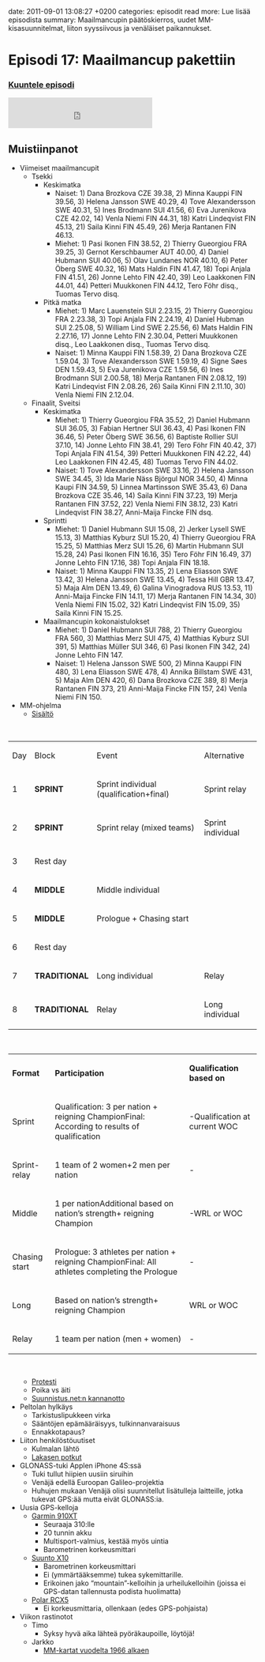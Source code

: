 date: 2011-09-01 13:08:27 +0200
categories: episodit
read more: Lue lis&auml;&auml; episodista
summary: Maailmancupin p&auml;&auml;t&ouml;skierros, uudet MM-kisasuunnitelmat, liiton syyssiivous ja ven&auml;l&auml;iset paikannukset.

# Episodi 17: Maailmancup pakettiin

### [Kuuntele episodi](http://podcast.raskaasti.fi/3233/34469-episodi-17-maailmancup-pakettiin)
<iframe src="http://www.facebook.com/plugins/likebox.php?href=http%3A%2F%2Fwww.facebook.com%2Fpages%2FRaskaasti%2F164707666913459&amp;width=292&amp;colorscheme=dark&amp;show_faces=false&amp;stream=false&amp;header=false&amp;height=62" scrolling="no" frameborder="0" style="border:none; overflow:hidden; width:292px; height:62px;" allowTransparency="true">
</iframe>

<h2>
  Muistiinpanot
</h2>

<ul>
  <li>Viimeiset maailmancupit
  </li>
  <li style="list-style: none">
    <ul>
      <li>Tsekki
      </li>
      <li style="list-style: none">
        <ul>
          <li>Keskimatka
          </li>
          <li style="list-style: none">
            <ul>
              <li>Naiset: 1) Dana Brozkova CZE 39.38, 2) Minna Kauppi FIN 39.56, 3) Helena Jansson SWE 40.29, 4) Tove Alexandersson SWE 40.31, 5) Ines Brodmann SUI 41.56, 6) Eva Jurenikova CZE 42.02, 14) Venla Niemi FIN 44.31, 18) Katri Lindeqvist FIN 45.13, 21) Saila Kinni FIN 45.49, 26) Merja Rantanen FIN 46.13.
              </li>
              <li>Miehet: 1) Pasi Ikonen FIN 38.52, 2) Thierry Gueorgiou FRA 39.25, 3) Gernot Kerschbaumer AUT 40.00, 4) Daniel Hubmann SUI 40.06, 5) Olav Lundanes NOR 40.10, 6) Peter &Ouml;berg SWE 40.32, 16) Mats Haldin FIN 41.47, 18) Topi Anjala FIN 41.51, 26) Jonne Lehto FIN 42.40, 39) Leo Laakkonen FIN 44.01, 44) Petteri Muukkonen FIN 44.12, Tero F&ouml;hr disq., Tuomas Tervo disq.
              </li>
            </ul>
          </li>
          <li>Pitk&auml; matka
          </li>
          <li style="list-style: none">
            <ul>
              <li>Miehet: 1) Marc Lauenstein SUI 2.23.15, 2) Thierry Gueorgiou FRA 2.23.38, 3) Topi Anjala FIN 2.24.19, 4) Daniel Hubman SUI 2.25.08, 5) William Lind SWE 2.25.56, 6) Mats Haldin FIN 2.27.16, 17) Jonne Lehto FIN 2.30.04, Petteri Muukkonen disq., Leo Laakkonen disq., Tuomas Tervo disq.
              </li>
              <li>Naiset: 1) Minna Kauppi FIN 1.58.39, 2) Dana Brozkova CZE 1.59.04, 3) Tove Alexandersson SWE 1.59.19, 4) Signe S&oslash;es DEN 1.59.43, 5) Eva Jurenikova CZE 1.59.56, 6) Ines Brodmann SUI 2.00.58, 18) Merja Rantanen FIN 2.08.12, 19) Katri Lindeqvist FIN 2.08.26, 26) Saila Kinni FIN 2.11.10, 30) Venla Niemi FIN 2.12.04.
              </li>
            </ul>
          </li>
        </ul>
      </li>
      <li>Finaalit, Sveitsi
      </li>
      <li style="list-style: none">
        <ul>
          <li>Keskimatka
          </li>
          <li style="list-style: none">
            <ul>
              <li>Miehet: 1) Thierry Gueorgiou FRA 35.52, 2) Daniel Hubmann SUI 36.05, 3) Fabian Hertner SUI 36.43, 4) Pasi Ikonen FIN 36.46, 5) Peter &Ouml;berg SWE 36.56, 6) Baptiste Rollier SUI 37.10, 14) Jonne Lehto FIN 38.41, 29) Tero F&ouml;hr FIN 40.42, 37) Topi Anjala FIN 41.54, 39) Petteri Muukkonen FIN 42.22, 44) Leo Laakkonen FIN 42.45, 48) Tuomas Tervo FIN 44.02.
              </li>
              <li>Naiset: 1) Tove Alexandersson SWE 33.16, 2) Helena Jansson SWE 34.45, 3) Ida Marie N&auml;ss Bj&ouml;rgul NOR 34.50, 4) Minna Kaupi FIN 34.59, 5) Linnea Martinsson SWE 35.43, 6) Dana Brozkova CZE 35.46, 14) Saila Kinni FIN 37.23, 19) Merja Rantanen FIN 37.52, 22) Venla Niemi FIN 38.12, 23) Katri Lindeqvist FIN 38.27, Anni-Maija Fincke FIN dsq.
              </li>
            </ul>
          </li>
          <li>Sprintti
          </li>
          <li style="list-style: none">
            <ul>
              <li>Miehet: 1) Daniel Hubmann SUI 15.08, 2) Jerker Lysell SWE 15.13, 3) Matthias Kyburz SUI 15.20, 4) Thierry Gueorgiou FRA 15.25, 5) Matthias Merz SUI 15.26, 6) Martin Hubmann SUI 15.28, 24) Pasi Ikonen FIN 16.16, 35) Tero F&ouml;hr FIN 16.49, 37) Jonne Lehto FIN 17.16, 38) Topi Anjala FIN 18.18.
              </li>
              <li>Naiset: 1) Minna Kauppi FIN 13.35, 2) Lena Eliasson SWE 13.42, 3) Helena Jansson SWE 13.45, 4) Tessa Hill GBR 13.47, 5) Maja Alm DEN 13.49, 6) Galina Vinogradova RUS 13.53, 11) Anni-Maija Fincke FIN 14.11, 17) Merja Rantanen FIN 14.34, 30) Venla Niemi FIN 15.02, 32) Katri Lindeqvist FIN 15.09, 35) Saila Kinni FIN 15.25.
              </li>
            </ul>
          </li>
          <li>Maailmancupin kokonaistulokset
          </li>
          <li style="list-style: none">
            <ul>
              <li>Miehet: 1) Daniel Hubmann SUI 788, 2) Thierry Gueorgiou FRA 560, 3) Matthias Merz SUI 475, 4) Matthias Kyburz SUI 391, 5) Matthias M&uuml;ller SUI 346, 6) Pasi Ikonen FIN 342, 24) Jonne Lehto FIN 147.
              </li>
              <li>Naiset: 1) Helena Jansson SWE 500, 2) Minna Kauppi FIN 480, 3) Lena Eliasson SWE 478, 4) Annika Billstam SWE 431, 5) Maja Alm DEN 420, 6) Dana Brozkova CZE 389, 8) Merja Rantanen FIN 373, 21) Anni-Maija Fincke FIN 157, 24) Venla Niemi FIN 150.
              </li>
            </ul>
          </li>
        </ul>
      </li>
    </ul>
  </li>
  <li>MM-ohjelma
  </li>
  <li style="list-style: none">
    <ul>
      <li>
        <a href="http://orienteering.org/foot-orienteering/woc-in-the-future/">Sis&auml;lt&ouml;</a>
      </li>
    </ul>
  </li>
</ul>
<p>
  <br />
</p>
<table cellspacing="0" cellpadding="0">
  <tbody>
    <tr>
      <td valign="middle">
        <p>
          Day
        </p>
      </td>
      <td valign="middle">
        <p>
          Block
        </p>
      </td>
      <td valign="middle">
        <p>
          Event
        </p>
      </td>
      <td valign="middle">
        <p>
          Alternative
        </p>
      </td>
    </tr>
    <tr>
      <td valign="middle">
        <p>
          1
        </p>
      </td>
      <td valign="middle">
        <p>
          <b>SPRINT</b>
        </p>
      </td>
      <td valign="middle">
        <p>
          Sprint individual (qualification+final)
        </p>
      </td>
      <td valign="middle">
        <p>
          Sprint relay
        </p>
      </td>
    </tr>
    <tr>
      <td valign="middle">
        <p>
          2
        </p>
      </td>
      <td valign="middle">
        <p>
          <b>SPRINT</b>
        </p>
      </td>
      <td valign="middle">
        <p>
          Sprint relay (mixed teams)
        </p>
      </td>
      <td valign="middle">
        <p>
          Sprint individual
        </p>
      </td>
    </tr>
    <tr>
      <td valign="middle">
        <p>
          3
        </p>
      </td>
      <td valign="middle">
        <p>
          Rest day
        </p>
      </td>
      <td valign="middle">
        <p>
          &nbsp;
        </p>
      </td>
      <td valign="middle">
        <p>
          &nbsp;
        </p>
      </td>
    </tr>
    <tr>
      <td valign="middle">
        <p>
          4
        </p>
      </td>
      <td valign="middle">
        <p>
          <b>MIDDLE</b>
        </p>
      </td>
      <td valign="middle">
        <p>
          Middle individual
        </p>
      </td>
      <td valign="middle">
        <p>
          &nbsp;
        </p>
      </td>
    </tr>
    <tr>
      <td valign="middle">
        <p>
          5
        </p>
      </td>
      <td valign="middle">
        <p>
          <b>MIDDLE</b>
        </p>
      </td>
      <td valign="middle">
        <p>
          Prologue + Chasing start
        </p>
      </td>
      <td valign="middle">
        <p>
          &nbsp;
        </p>
      </td>
    </tr>
    <tr>
      <td valign="middle">
        <p>
          6
        </p>
      </td>
      <td valign="middle">
        <p>
          Rest day
        </p>
      </td>
      <td valign="middle">
        <p>
          &nbsp;
        </p>
      </td>
      <td valign="middle">
        <p>
          &nbsp;
        </p>
      </td>
    </tr>
    <tr>
      <td valign="middle">
        <p>
          7
        </p>
      </td>
      <td valign="middle">
        <p>
          <b>TRADITIONAL</b>
        </p>
      </td>
      <td valign="middle">
        <p>
          Long individual
        </p>
      </td>
      <td valign="middle">
        <p>
          Relay
        </p>
      </td>
    </tr>
    <tr>
      <td valign="middle">
        <p>
          8
        </p>
      </td>
      <td valign="middle">
        <p>
          <b>TRADITIONAL</b>
        </p>
      </td>
      <td valign="middle">
        <p>
          Relay
        </p>
      </td>
      <td valign="middle">
        <p>
          Long individual
        </p>
      </td>
    </tr>
  </tbody>
</table>
<p>
  <br />
</p>
<table cellspacing="0" cellpadding="0">
  <tbody>
    <tr>
      <td valign="middle">
        <p>
          <b>Format</b>
        </p>
      </td>
      <td valign="middle">
        <p>
          <b>Participation</b>
        </p>
      </td>
      <td valign="middle">
        <p>
          <b>Qualification based on</b>
        </p>
      </td>
    </tr>
    <tr>
      <td valign="middle">
        <p>
          Sprint
        </p>
      </td>
      <td valign="middle">
        <p>
          Qualification: 3 per nation + reigning ChampionFinal: According to results of qualification
        </p>
      </td>
      <td valign="middle">
        <p>
          -Qualification at current WOC
        </p>
      </td>
    </tr>
    <tr>
      <td valign="middle">
        <p>
          Sprint- relay
        </p>
      </td>
      <td valign="middle">
        <p>
          1 team of 2 women+2 men per nation
        </p>
      </td>
      <td valign="middle">
        <p>
          -
        </p>
      </td>
    </tr>
    <tr>
      <td valign="middle">
        <p>
          Middle
        </p>
      </td>
      <td valign="middle">
        <p>
          1 per nationAdditional based on nation&rsquo;s strength+ reigning Champion
        </p>
      </td>
      <td valign="middle">
        <p>
          -WRL or WOC
        </p>
      </td>
    </tr>
    <tr>
      <td valign="middle">
        <p>
          Chasing start
        </p>
      </td>
      <td valign="middle">
        <p>
          Prologue: 3 athletes per nation + reigning ChampionFinal: All athletes completing the Prologue
        </p>
      </td>
      <td valign="middle">
        <p>
          -
        </p>
      </td>
    </tr>
    <tr>
      <td valign="middle">
        <p>
          Long
        </p>
      </td>
      <td valign="middle">
        <p>
          Based on nation&rsquo;s strength+ reigning Champion
        </p>
      </td>
      <td valign="middle">
        <p>
          WRL or WOC
        </p>
      </td>
    </tr>
    <tr>
      <td valign="middle">
        <p>
          Relay
        </p>
      </td>
      <td valign="middle">
        <p>
          1 team per nation (men + women)
        </p>
      </td>
      <td valign="middle">
        <p>
          -
        </p>
      </td>
    </tr>
  </tbody>
</table>
<p>
  <br />
</p>
<ul>
  <li style="list-style: none">
    <ul>
      <li>
        <a href="http://news.worldofo.com/2011/09/13/lundanes-looks-like-i-am-supporting-the-destruction-of-orienteering/#comments">Protesti</a>
      </li>
      <li>Poika vs &auml;iti
      </li>
      <li>
        <a href="http://www.suunnistus.net/G2/code/apps/columns/index.php?WriteID=67462">Suunnistus.net:n kannanotto</a>
      </li>
    </ul>
  </li>
  <li>Peltolan hylk&auml;ys
  </li>
  <li style="list-style: none">
    <ul>
      <li>Tarkistuslipukkeen virka
      </li>
      <li>S&auml;&auml;nt&ouml;jen ep&auml;m&auml;&auml;r&auml;isyys, tulkinnanvaraisuus
      </li>
      <li>Ennakkotapaus?
      </li>
    </ul>
  </li>
  <li>Liiton henkil&ouml;st&ouml;uutiset
  </li>
  <li style="list-style: none">
    <ul>
      <li>Kulmalan l&auml;ht&ouml;
      </li>
      <li>
        <a href="http://www.ssl.fi/SSL/sslwww.nsf/sp?open&amp;cid=Liitto&amp;screen=newsscreen&amp;newsid=content464289">Lakasen potkut</a>
      </li>
    </ul>
  </li>
  <li>GLONASS-tuki Applen iPhone 4S:ss&auml;
  </li>
  <li style="list-style: none">
    <ul>
      <li>Tuki tullut hiipien uusiin siruihin
      </li>
      <li>Ven&auml;j&auml; edell&auml; Euroopan Galileo-projektia
      </li>
      <li>Huhujen mukaan Ven&auml;j&auml; olisi suunnitellut lis&auml;tulleja laitteille, jotka tukevat GPS:&auml;&auml; mutta eiv&auml;t GLONASS:ia.
      </li>
    </ul>
  </li>
  <li>Uusia GPS-kelloja
  </li>
  <li style="list-style: none">
    <ul>
      <li>
        <a href="http://www.dcrainmaker.com/2011/10/garmin-forerunner-910xt-in-depth-review.html">Garmin 910XT</a>
      </li>
      <li style="list-style: none">
        <ul>
          <li>Seuraaja 310:lle
          </li>
          <li>20 tunnin akku
          </li>
          <li>Multisport-valmius, kest&auml;&auml; my&ouml;s uintia
          </li>
          <li>Barometrinen korkeusmittari
          </li>
        </ul>
      </li>
      <li>
        <a href="http://suunto.com/gb/en/products/Outdoor_Sports_Instruments/suunto-x10/suunto-x10">Suunto X10</a>
      </li>
      <li style="list-style: none">
        <ul>
          <li>Barometrinen korkeusmittari
          </li>
          <li>Ei (ymm&auml;rt&auml;&auml;ksemme) tukea sykemittarille.
          </li>
          <li>Erikoinen jako &ldquo;mountain&rdquo;-kelloihin ja urheilukelloihin (joissa ei GPS-datan tallennusta podista huolimatta)
          </li>
        </ul>
      </li>
      <li>
        <a href="http://www.dcrainmaker.com/2011/06/polar-rcx5-in-depth-review.html">Polar RCX5</a>
      </li>
      <li style="list-style: none">
        <ul>
          <li>Ei korkeusmittaria, ollenkaan (edes GPS-pohjaista)
          </li>
        </ul>
      </li>
    </ul>
  </li>
  <li>Viikon rastinotot
  </li>
  <li style="list-style: none">
    <ul>
      <li>Timo
      </li>
      <li style="list-style: none">
        <ul>
          <li>Syksy hyv&auml; aika l&auml;hte&auml; py&ouml;r&auml;kaupoille, l&ouml;yt&ouml;j&auml;!
          </li>
        </ul>
      </li>
      <li>Jarkko
      </li>
      <li style="list-style: none">
        <ul>
          <li>
            <a href="http://omaps.worldofo.com/?sr=WOC">MM-kartat vuodelta 1966 alkaen</a>
          </li>
        </ul>
      </li>
    </ul>
  </li>
</ul>
